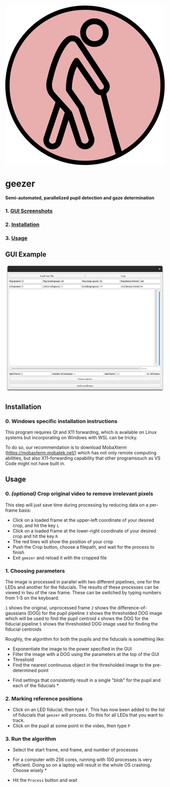 ![geezer_og](assets/logo.png)
# geezer

**Semi-automated, parallelized pupil detection and gaze determination**
     
    
### 1. [GUI Screenshots](#gui_example) 
### 2. [Installation](#installation)
### 3. [Usage](#usage) 


## GUI Example 
![geezer_og](assets/geezer_og.png)

## Installation
### 0. Windows specific installation instructions
This program requires Qt and X11 forwarding, which is available on Linux systems but incorporating on Windows with WSL can be tricky. 

To do so, our recommendation is to download MobaXterm (https://mobaxterm.mobatek.net/) which has not only remote computing abilities,
but also X11-forwarding capability that other programssuch as VS Code might not have built in.

## Usage
### 0. *(optional)* Crop original video to remove irrelevant pixels
This step will just save time during processing by reducing data on a per-frame basis:

- Click on a loaded frame at the upper-left coordinate of your desired crop, and hit the key `L` 
- Click on a loaded frame at the lower-right coordinate of your desired crop and hit the key `R` 
- The red lines will show the position of your crop 
- Push the Crop button, choose a filepath, and wait for the process to finish 
- Exit `geezer` and reload it with the cropped file 

### 1. Choosing parameters
The image is processed in parallel with two different pipelines, one for the LEDs and another for the fiducials. The results of these processes can be viewed in lieu of the raw frame. These can be switched by typing numbers from 1-5 on the keyboard.

`1` shows the original, unprocessed frame
`2` shows the difference-of-gaussians (DOG) for the pupil pipeline
`3` shows the thresholded DOG image which will be used to find the pupil centroid
`4` shows the DOG for the fiducial pipeline
`5` shows the thresholded DOG image used for finding the fiducial centroids

Roughly, the algorithm for both the pupils and the fiducials is something like:
- Exponentiate the image to the power specified in the GUI
- Filter the image with a DOG using the parameters at the top of the GUI
- Threshold
- Find the nearest continuous object in the thresholded image to the pre-determined point

* Find settings that consistently result in a single "blob" for the pupil and each of the fiducials *

### 2. Marking reference positions
- Click on an LED fiducial, then type `F`. This has now been added to the list of fiducials that `geezer` will process. Do this for all LEDs that you want to track.
- Click on the pupil at some point in the video, then type `P`

### 3. Run the algorithm
- Select the start frame, end frame, and number of processes
* For a computer with 256 cores, running with 100 processes is very efficient. Doing so on a laptop will result in the whole OS crashing. Choose wisely * 
- Hit the `Process` button and wait






